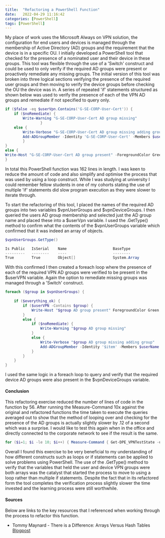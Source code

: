 ```yaml
---
title:  "Refactoring a PowerShell Function"
date:   2022-04-29 11:16:42
categories: [PowerShell]
tags: [PowerShell]
---
```


My place of work uses the Microsoft Always on VPN solution, the configuration for end users and devices is managed through the membership of Active Directory (AD) groups and the requirement that the device is in a specific OU. I initially developed a PowerShell tool that checked for the presence of a nominated user and their device in these groups. This tool was flexible through the use of a 'Switch' construct and could be used to only verify if the required AD groups were present or proactively remediate any missing groups. The initial version of this tool was broken into three logical sections verifying the presence of the required user groups and then moving to verify the device groups before checking the OU the device was in. A series of repeated 'if' statements structured as shown below was used to verify the presence of each of the VPN AD groups and remediate if not specified to query only.
```powershell
if ($false -eq $userVpn.Contains('G-SE-CORP-User-Cert')) {
    if ($noRemediate) {
        Write-Warning "G-SE-CORP-User-Cert AD group missing"
                }
    else {
        Write-Verbose "G-SE-CORP-User-Cert AD group missing adding group"
        Add-ADGroupMember -Identity 'G-SE-CORP-User-Cert' -Members $userId -Credential (Get-Credential)
        }                     
}
else {
Write-Host "G-SE-CORP-User-Cert AD group present" -ForegroundColor Green
}
```
In total this PowerShell function was 162 lines in length. I was keen to reduce the amount of code and also simplify and optimise the process that was used by using a loop construct. While I was studying at university I could remember fellow students in one of my cohorts stating the use of multiple 'if' statements did slow program execution as they were slower to iterate through.

To start the refactoring of this tool, I placed the names of the required AD groups into two variables $vpnUserGroups and $vpnDeviceGroups. I then queried the users AD group membership and selected just the AD group name and placed these into a $userVpn variable. I used the .GetType() method to confirm what the contents of the $vpnUserGroups variable which confirmed that it was indeed an array of objects.
```powershell
$vpnUserGroups.GetType()

Is Public   IsSerial    Name                     BaseType
---------   --------    ----                     --------
True        True        Object[]                 System.Array
```
With this confirmed I then created a foreach loop where the presence of each of the required VPN AD groups were verified to be present in the $userVPN variable. Again the option to remediate missing groups was managed through a 'Switch' construct.
```powershell
foreach ($group in $vpnUserGroups) {
            
    if ($everything_ok) {
        if ($userVPN -Contains $group) {
            Write-Host "$group AD group present" ForegroundColor Green
        }
        else {
            if ($noRemediate) {
                Write-Warning "$group AD group missing"
            }
            else {
                Write-Verbose "$group AD group missing adding group"
                Add-ADGroupMember -Identity '$item' -Members $userName -Credential (Get-Credential)
            }
        }
    }
}
```

I used the same logic in a foreach loop to query and verify that the required device AD groups were also present in the $vpnDeviceGroups variable.
#### Conclusion
This refactoring exercise reduced the number of lines of code in the function by 56. After running the Measure-Command 10x against the original and refactored functions the time taken to execute the queries  averaged out to show that the method of looping over and checking for the presence of the AD groups is actually slightly slower by .12 of a second which was a surprise. I would like to test this again when in the office and directly connected to the corporate network to see if the result is the same.
```powershell
for ($i=1; $i -le 10; $i++) { Measure-Command { Get-DPE_VPNTestState -userName 'Craig Larkin' -computerName PC0V3MBM } }
```
Overall I found this exercise to be very beneficial to my understanding of how different constructs such as loops or if statements can be applied to solve problems using PowerShell. The use of the .GetType() method to verify that the variables that held the user and device VPN groups were both arrays was the catalyst that started the process to move to using a loop rather than multiple if statements. Despite the fact that in its refactored form the tool completes the verification process slightly slower the time invested and the learning process were still worthwhile.

#### Sources
Below are links to the key resources that I referenced when working through the process to refactor this function.

- Tommy Maynard - There is a Difference: Arrays Versus Hash Tables [Blogpost](https://tommymaynard.com/there-is-a-difference-arrays-versus-hash-tables/?msclkid=4a6e2573c5d411ec917b3e734980cb51)
